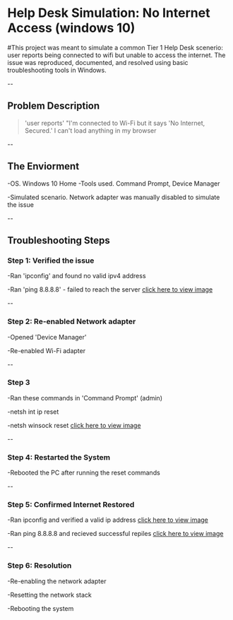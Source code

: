 # Help Desk Simulation: No Internet Access (windows 10)
#This project was meant to simulate a common Tier 1  Help Desk scenerio: user reports being connected to wifi but unable to access the internet. The issue was reproduced, documented, and resolved using basic troubleshooting tools in Windows.

--

## Problem Description
>'user reports'
>"I'm connected to Wi-Fi but it says 'No Internet, Secured.' I can't load anything in my browser

--

## The Enviorment
-OS. Windows 10 Home
-Tools used. Command Prompt, Device Manager

-Simulated scenario. Network adapter was manually disabled to simulate the issue

--

## Troubleshooting Steps

### Step 1: Verified the issue
-Ran 'ipconfig' and found no valid ipv4 address

-Ran 'ping 8.8.8.8' - failed to reach the server 
[click here to view image](no_internet_before_fix.png)

--

### Step 2: Re-enabled Network adapter
-Opened 'Device Manager'

-Re-enabled Wi-Fi adapter

--

### Step 3
-Ran these commands in 'Command Prompt' (admin)

-netsh int ip reset

-netsh winsock reset
[click here to view image](network_reset_cmd.png)

--

### Step 4: Restarted the System
-Rebooted the PC after running the reset commands

--

### Step 5: Confirmed Internet Restored 

-Ran ipconfig and verified a valid ip address
[click here to view image](ipconfig_after_fix.png)

-Ran ping 8.8.8.8 and recieved successful repiles
[click here to view image](ping_after_fix.png)

--

### Step 6: Resolution
-Re-enabling the network adapter

-Resetting the network stack

-Rebooting the system





